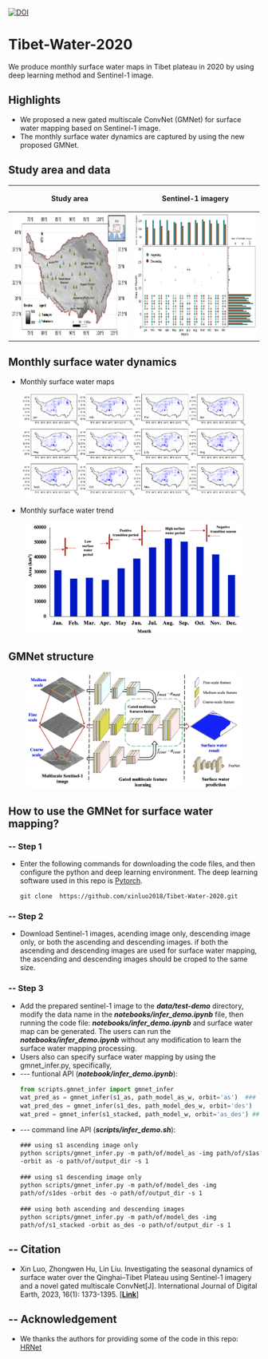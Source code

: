 [![DOI](https://zenodo.org/badge/DOI/10.5281/zenodo.7768932.svg)](https://doi.org/10.5281/zenodo.7768932)

# Tibet-Water-2020
We produce monthly surface water maps in Tibet plateau in 2020 by using deep learning method and Sentinel-1 image.

## Highlights
- We proposed a new gated multiscale ConvNet (GMNet) for surface water mapping based on Sentinel-1 image.
- The monthly surface water dynamics are captured by using the new proposed GMNet.

## Study area and data
|<p align="center">Study area</p>|<p align="center">Sentinel-1 imagery</p>|
|:--|:--| 
|<img src='figure/study_area.png' width =400, height=250>|<img src='figure/sentinel-1_imagery.png' width =400, height=250>|

## Monthly surface water dynamics 
- Monthly surface water maps
<p align="center">
<img src="figure/monthly_surface_water.png" width="90%" height="50%">
</p>

- Monthly surface water trend
<p align="center">
<img src="figure/surface_water_monthly_trend.png"  width="85%" height="50%">
</p>

## GMNet structure
<p align="center">
<img src="figure/GMNet_structure.png"  width="85%" height="50%">
</p>

## How to use the GMNet for surface water mapping?
### -- Step 1
- Enter the following commands for downloading the code files, and then configure the python and deep learning environment. The deep learning software used in this repo is [Pytorch](https://pytorch.org/).

  ~~~console
  git clone  https://github.com/xinluo2018/Tibet-Water-2020.git
  ~~~

### -- Step 2
- Download Sentinel-1 images, acending image only, descending image only, or both the ascending and descending images. if both the ascending and descending images are used for surface water mapping, the ascending and descending images should be croped to the same size.

### -- Step 3
- Add the prepared sentinel-1 image to the **_data/test-demo_** directory, modify the data name in the **_notebooks/infer_demo.ipynb_** file, then running the code file: **_notebooks/infer_demo.ipynb_** and surface water map can be generated. The users can run the **_notebooks/infer_demo.ipynb_** without any modification to learn the surface water mapping processing.
- Users also can specify surface water mapping by using the gmnet_infer.py, specifically,  
- --- funtional API (**_notebook/infer_demo.ipynb_**):
  ~~~python
  from scripts.gmnet_infer import gmnet_infer   
  wat_pred_as = gmnet_infer(s1_as, path_model_as_w, orbit='as')  ### using s1 ascending image only
  wat_pred_des = gmnet_infer(s1_des, path_model_des_w, orbit='des')  ### using s1 descending image only
  wat_pred = gmnet_infer(s1_stacked, path_model_w, orbit='as_des') ### using both ascending and descending images
  ~~~
- --- command line API (**_scripts/infer_demo.sh_**):
  ~~~console
  ### using s1 ascending image only
  python scripts/gmnet_infer.py -m path/of/model_as -img path/of/s1as -orbit as -o path/of/output_dir -s 1

  ### using s1 descending image only
  python scripts/gmnet_infer.py -m path/of/model_des -img path/of/s1des -orbit des -o path/of/output_dir -s 1

  ### using both ascending and descending images
  python scripts/gmnet_infer.py -m path/of/model_des -img path/of/s1_stacked -orbit as_des -o path/of/output_dir -s 1
  ~~~

## -- Citation
- Xin Luo, Zhongwen Hu, Lin Liu. Investigating the seasonal dynamics of surface water over the Qinghai–Tibet Plateau using Sentinel-1 imagery and a novel gated multiscale ConvNet[J]. International Journal of Digital Earth, 2023, 16(1): 1373-1395. [[**Link**](https://doi.org/10.1080/17538947.2023.2198266)]

## -- Acknowledgement  
- We thanks the authors for providing some of the code in this repo: [HRNet](https://github.com/HRNet/HRNet-Semantic-Segmentation)


